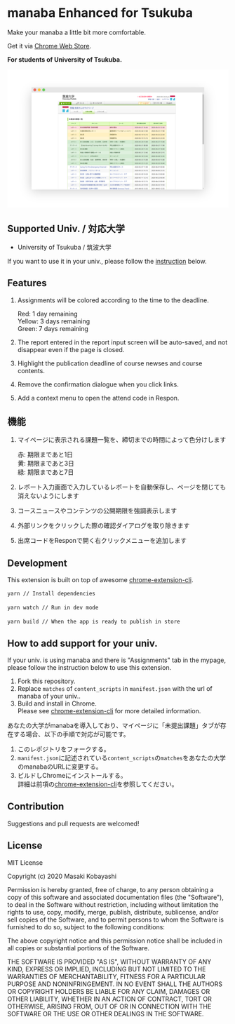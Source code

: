 # manaba Enhanced for Tsukuba

Make your manaba a little bit more comfortable.

Get it via [Chrome Web Store](https://chrome.google.com/webstore/detail/manaba-enhanced/fldngcbchlbfgbccilklplmhljilhfch).

**For students of University of Tsukuba.**

![Screenshot](./bin/dist/thumbnail1.png)

## Supported Univ. / 対応大学
- University of Tsukuba / 筑波大学

If you want to use it in your univ., please follow the [instruction](https://github.com/mkobayashime/manaba-enhanced#how-to-add-support-for-your-univ) below. 

## Features

1. Assignments will be colored according to the time to the deadline.

    Red: 1 day remaining  
    Yellow: 3 days remaining  
    Green: 7 days remaining

1. The report entered in the report input screen will be auto-saved, and not disappear even if the page is closed.

1. Highlight the publication deadline of course newses and course contents.

1. Remove the confirmation dialogue when you click links.

1. Add a context menu to open the attend code in Respon.

## 機能

1. マイページに表示される課題一覧を、締切までの時間によって色分けします

    赤: 期限まであと1日  
    黄: 期限まであと3日  
    緑: 期限まであと7日

1. レポート入力画面で入力しているレポートを自動保存し、ページを閉じても消えないようにします

1. コースニュースやコンテンツの公開期限を強調表示します

1. 外部リンクをクリックした際の確認ダイアログを取り除きます

1. 出席コードをResponで開く右クリックメニューを追加します

## Development

This extension is built on top of awesome [chrome-extension-cli](https://github.com/dutiyesh/chrome-extension-cli).

```
yarn // Install dependencies

yarn watch // Run in dev mode

yarn build // When the app is ready to publish in store
```

## How to add support for your univ.

If your univ. is using manaba and there is "Assignments" tab in the mypage, please follow the instruction below to use this extension.

1. Fork this repository.
1. Replace `matches` of `content_scripts` in `manifest.json` with the url of manaba of your univ..
1. Build and install in Chrome.  
Please see [chrome-extension-cli](https://github.com/dutiyesh/chrome-extension-cli) for more detailed information.

あなたの大学がmanabaを導入しており、マイページに「未提出課題」タブが存在する場合、以下の手順で対応が可能です。

1. このレポジトリをフォークする。
1. `manifest.json`に記述されている`content_scripts`の`matches`をあなたの大学のmanabaのURLに変更する。
1. ビルドしChromeにインストールする。  
詳細は前項の[chrome-extension-cli](https://github.com/dutiyesh/chrome-extension-cli)を参照してください。

## Contribution

Suggestions and pull requests are welcomed!

## License

MIT License

Copyright (c) 2020 Masaki Kobayashi

Permission is hereby granted, free of charge, to any person obtaining a copy
of this software and associated documentation files (the "Software"), to deal
in the Software without restriction, including without limitation the rights
to use, copy, modify, merge, publish, distribute, sublicense, and/or sell
copies of the Software, and to permit persons to whom the Software is
furnished to do so, subject to the following conditions:

The above copyright notice and this permission notice shall be included in all
copies or substantial portions of the Software.

THE SOFTWARE IS PROVIDED "AS IS", WITHOUT WARRANTY OF ANY KIND, EXPRESS OR
IMPLIED, INCLUDING BUT NOT LIMITED TO THE WARRANTIES OF MERCHANTABILITY,
FITNESS FOR A PARTICULAR PURPOSE AND NONINFRINGEMENT. IN NO EVENT SHALL THE
AUTHORS OR COPYRIGHT HOLDERS BE LIABLE FOR ANY CLAIM, DAMAGES OR OTHER
LIABILITY, WHETHER IN AN ACTION OF CONTRACT, TORT OR OTHERWISE, ARISING FROM,
OUT OF OR IN CONNECTION WITH THE SOFTWARE OR THE USE OR OTHER DEALINGS IN THE
SOFTWARE.
